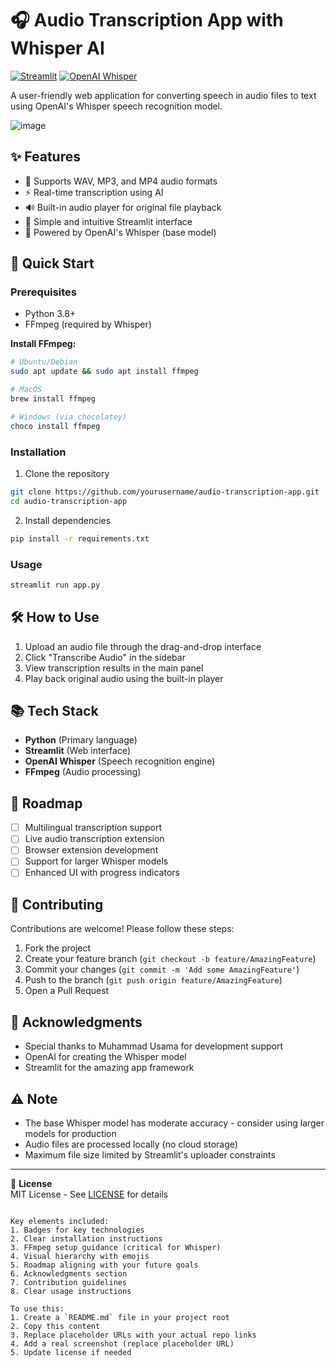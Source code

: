 # 🎧 Audio Transcription App with Whisper AI

[![Streamlit](https://img.shields.io/badge/Streamlit-FF4B4B?style=for-the-badge&logo=Streamlit&logoColor=white)](https://streamlit.io/)
[![OpenAI Whisper](https://img.shields.io/badge/OpenAI_Whisper-412991?style=for-the-badge&logo=openai&logoColor=white)](https://openai.com/research/whisper)

A user-friendly web application for converting speech in audio files to text using OpenAI's Whisper speech recognition model.

![image](https://github.com/user-attachments/assets/5f988ff3-b9c2-4755-8e67-9365bb51e9ba)

## ✨ Features

- 🎵 Supports WAV, MP3, and MP4 audio formats
- ⚡ Real-time transcription using AI
- 🔊 Built-in audio player for original file playback
- 🎨 Simple and intuitive Streamlit interface
- 🤖 Powered by OpenAI's Whisper (base model)

## 🚀 Quick Start

### Prerequisites
- Python 3.8+
- FFmpeg (required by Whisper)

**Install FFmpeg:**
```bash
# Ubuntu/Debian
sudo apt update && sudo apt install ffmpeg

# MacOS
brew install ffmpeg

# Windows (via chocolatey)
choco install ffmpeg
```

### Installation
1. Clone the repository
```bash
git clone https://github.com/yourusername/audio-transcription-app.git
cd audio-transcription-app
```

2. Install dependencies
```bash
pip install -r requirements.txt
```

### Usage
```bash
streamlit run app.py
```

## 🛠️ How to Use
1. Upload an audio file through the drag-and-drop interface
2. Click "Transcribe Audio" in the sidebar
3. View transcription results in the main panel
4. Play back original audio using the built-in player

## 📚 Tech Stack
- **Python** (Primary language)
- **Streamlit** (Web interface)
- **OpenAI Whisper** (Speech recognition engine)
- **FFmpeg** (Audio processing)

## 🌟 Roadmap
- [ ] Multilingual transcription support
- [ ] Live audio transcription extension
- [ ] Browser extension development
- [ ] Support for larger Whisper models
- [ ] Enhanced UI with progress indicators

## 🤝 Contributing
Contributions are welcome! Please follow these steps:
1. Fork the project
2. Create your feature branch (`git checkout -b feature/AmazingFeature`)
3. Commit your changes (`git commit -m 'Add some AmazingFeature'`)
4. Push to the branch (`git push origin feature/AmazingFeature`)
5. Open a Pull Request

## 🙏 Acknowledgments
- Special thanks to Muhammad Usama for development support
- OpenAI for creating the Whisper model
- Streamlit for the amazing app framework

## ⚠️ Note
- The base Whisper model has moderate accuracy - consider using larger models for production
- Audio files are processed locally (no cloud storage)
- Maximum file size limited by Streamlit's uploader constraints

---

📄 **License**  
MIT License - See [LICENSE](LICENSE) for details
```

Key elements included:
1. Badges for key technologies
2. Clear installation instructions
3. FFmpeg setup guidance (critical for Whisper)
4. Visual hierarchy with emojis
5. Roadmap aligning with your future goals
6. Acknowledgments section
7. Contribution guidelines
8. Clear usage instructions

To use this:
1. Create a `README.md` file in your project root
2. Copy this content
3. Replace placeholder URLs with your actual repo links
4. Add a real screenshot (replace placeholder URL)
5. Update license if needed

